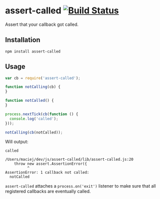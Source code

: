 # assert-called [![Build Status](https://secure.travis-ci.org/mmalecki/assert-called.png)](http://travis-ci.org/mmalecki/assert-called)
Assert that your callback got called.

## Installation

    npm install assert-called

## Usage
```js
var cb = require('assert-called');

function notCalling(cb) {
}

function notCalled() {
}

process.nextTick(cb(function () {
  console.log('called');
}));

notCalling(cb(notCalled));
```

Will output:

```
called

/Users/maciej/dev/js/assert-called/lib/assert-called.js:20
    throw new assert.AssertionError({
          ^
AssertionError: 1 callback not called:
  notCalled
```

`assert-called` attaches a `process.on('exit')` listener to make sure that
all registered callbacks are eventually called.
